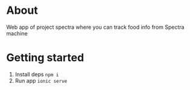 # About 
Web app of project spectra where you can track food info from Spectra machine
# Getting started
1. Install deps `npm i`
2. Run app `ionic serve`